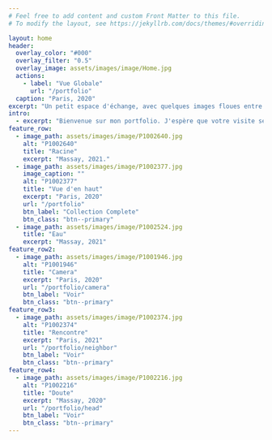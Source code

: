 ```yaml
---
# Feel free to add content and custom Front Matter to this file.
# To modify the layout, see https://jekyllrb.com/docs/themes/#overriding-theme-defaults

layout: home
header:
  overlay_color: "#000"
  overlay_filter: "0.5"
  overlay_image: assets/images/image/Home.jpg
  actions:
    - label: "Vue Globale"
      url: "/portfolio"
  caption: "Paris, 2020"
excerpt: "Un petit espace d'échange, avec quelques images floues entre nous."
intro:
  - excerpt: "Bienvenue sur mon portfolio. J'espère que votre visite sera fortuite. Ci-dessous, mes publications les plus récentes."
feature_row:
  - image_path: assets/images/image/P1002640.jpg
    alt: "P1002640"
    title: "Racine"
    excerpt: "Massay, 2021."
  - image_path: assets/images/image/P1002377.jpg
    image_caption: ""
    alt: "P1002377"
    title: "Vue d'en haut"
    excerpt: "Paris, 2020"
    url: "/portfolio"
    btn_label: "Collection Complete"
    btn_class: "btn--primary"
  - image_path: assets/images/image/P1002524.jpg
    title: "Eau"
    excerpt: "Massay, 2021"
feature_row2:
  - image_path: assets/images/image/P1001946.jpg
    alt: "P1001946"
    title: "Camera"
    excerpt: "Paris, 2020"
    url: "/portfolio/camera"
    btn_label: "Voir"
    btn_class: "btn--primary"
feature_row3:
  - image_path: assets/images/image/P1002374.jpg
    alt: "P1002374"
    title: "Rencontre"
    excerpt: "Paris, 2021"
    url: "/portfolio/neighbor"
    btn_label: "Voir"
    btn_class: "btn--primary"
feature_row4:
  - image_path: assets/images/image/P1002216.jpg
    alt: "P1002216"
    title: "Doute"
    excerpt: "Massay, 2020"
    url: "/portfolio/head"
    btn_label: "Voir"
    btn_class: "btn--primary"
---
```

